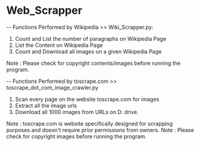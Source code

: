# Web_Scrapper

-- Functions Performed by Wikipedia >> Wiki_Scrapper.py:
1) Count and List the number of paragraphs on Wikipedia Page
2) List the Content on Wikipedia Page
3) Count and Download all images on a given Wikipedia Page

Note : Please check for copyright contents/images before running the program.

-- Functions Performed by toscrape.com >> toscrape_dot_com_image_crawler.py
1) Scan every page on the website toscrape.com for images
2) Extract all the image urls
3) Download all 1000 images from URLs on D: drive.

Note : toscrape.com is website specifically designed for scrapping purposes and doesn't require prior permissions from owners.
Note : Please check for copyright images before running the program.

